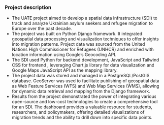 ### Project description

* The UATE project aimed to develop a spatial data infrastructure (SDI) to track and analyze Ukrainian asylum seekers and refugee migration to Europe over the past decade. 
* The project was built on Python Django framework. It integrated geospatial data processing and visualization techniques to offer insights into migration patterns. 
Project data was sourced from the United Nations High Commissioner for Refugees (UNHCR) and enriched with location information using Google’s Geocoding API.
* The SDI used Python for backend development, JavaScript and Tailwind CSS for frontend , leveraging Chart.js library for data visualization and Google Maps JavaScript API as the mapping library. 
* The project data was stored and managed in a PostgreSQL/PostGIS database. GeoServer was used to facilitate publishing of geospatial data as Web Feature Services (WFS) and Web Map Services (WMS), allowing for dynamic data retrieval and mapping from the Django framework. 
* Results from the project demonstrated the power of integrating various open-source and low-cost technologies to create a comprehensive tool for an SDI. 
The dashboard provides a valuable resource for students, researchers, and policymakers, offering detailed visualizations of migration trends and the ability to drill down into specific data points.







